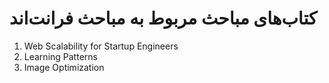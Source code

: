 # کتاب‌های مباحث مربوط به مباحث فرانت‌اند

1. Web Scalability for Startup Engineers
2. Learning Patterns
3. Image Optimization